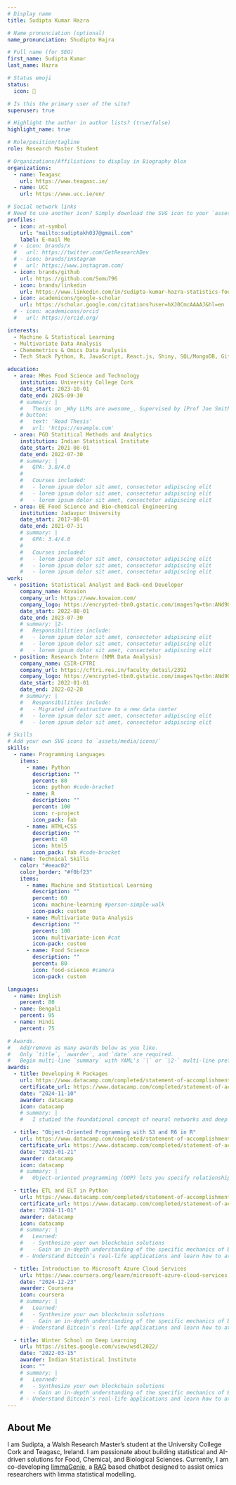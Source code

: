 ```yaml
---
# Display name
title: Sudipta Kumar Hazra

# Name pronunciation (optional)
name_pronunciation: Shudipto Hajra

# Full name (for SEO)
first_name: Sudipta Kumar
last_name: Hazra

# Status emoji
status:
  icon: 🧮

# Is this the primary user of the site?
superuser: true

# Highlight the author in author lists? (true/false)
highlight_name: true

# Role/position/tagline
role: Research Master Student

# Organizations/Affiliations to display in Biography blox
organizations:
  - name: Teagasc
    url: https://www.teagasc.ie/
  - name: UCC
    url: https://www.ucc.ie/en/

# Social network links
# Need to use another icon? Simply download the SVG icon to your `assets/media/icons/` folder.
profiles:
  - icon: at-symbol
    url: "mailto:sudiptakh037@gmail.com"
    label: E-mail Me
  # - icon: brands/x
  #   url: https://twitter.com/GetResearchDev
  # - icon: brands/instagram
  #   url: https://www.instagram.com/
  - icon: brands/github
    url: https://github.com/Somu796
  - icon: brands/linkedin
    url: https://www.linkedin.com/in/sudipta-kumar-hazra-statistics-food-science/
  - icon: academicons/google-scholar
    url: https://scholar.google.com/citations?user=hXJ0CmcAAAAJ&hl=en
  # - icon: academicons/orcid
  #   url: https://orcid.org/

interests:
  - Machine & Statistical Learning
  - Multivariate Data Analysis
  - Chemometrics & Omics Data Analysis
  - Tech Stack Python, R, JavaScript, React.js, Shiny, SQL/MongoDB, Git, Azure, LangChain, Docker

education:
  - area: MRes Food Science and Technology
    institution: University College Cork
    date_start: 2023-10-01
    date_end: 2025-09-30
    # summary: |
    #   Thesis on _Why LLMs are awesome_. Supervised by [Prof Joe Smith](https://example.com). Presented papers at 5 IEEE conferences with the contributions being published in 2 Springer journals.
    # button:
    #   text: 'Read Thesis'
    #   url: 'https://example.com'
  - area: PGD Statitical Methods and Analytics
    institution: Indian Statistical Institute
    date_start: 2021-08-01
    date_end: 2022-07-30
    # summary: |
    #   GPA: 3.8/4.0
    #
    #   Courses included:
    #   - lorem ipsum dolor sit amet, consectetur adipiscing elit
    #   - lorem ipsum dolor sit amet, consectetur adipiscing elit
    #   - lorem ipsum dolor sit amet, consectetur adipiscing elit
  - area: BE Food Science and Bio-chemical Engineering
    institution: Jadavpur University
    date_start: 2017-08-01
    date_end: 2021-07-31
    # summary: |
    #   GPA: 3.4/4.0
    #
    #   Courses included:
    #   - lorem ipsum dolor sit amet, consectetur adipiscing elit
    #   - lorem ipsum dolor sit amet, consectetur adipiscing elit
    #   - lorem ipsum dolor sit amet, consectetur adipiscing elit
work:
  - position: Statistical Analyst and Back-end Developer
    company_name: Kovaion
    company_url: https://www.kovaion.com/
    company_logo: https://encrypted-tbn0.gstatic.com/images?q=tbn:ANd9GcSuEZvusAgMDDee8H3W2aTUX_9XUviHPvOxOw&s
    date_start: 2022-08-01
    date_end: 2023-07-30
    # summary: |2-
    #   Responsibilities include:
    #   - lorem ipsum dolor sit amet, consectetur adipiscing elit
    #   - lorem ipsum dolor sit amet, consectetur adipiscing elit
    #   - lorem ipsum dolor sit amet, consectetur adipiscing elit
  - position: Research Intern (NMR Data Analysis)
    company_name: CSIR-CFTRI
    company_url: https://cftri.res.in/faculty_detail/2392
    company_logo: https://encrypted-tbn0.gstatic.com/images?q=tbn:ANd9GcTyo9Aw-3t3xiLAXu8WbPyJygWCLl_h-IFaAg&s
    date_start: 2022-01-01
    date_end: 2022-02-28
    # summary: |
    #   Responsibilities include:
    #   - Migrated infrastructure to a new data center
    #   - lorem ipsum dolor sit amet, consectetur adipiscing elit
    #   - lorem ipsum dolor sit amet, consectetur adipiscing elit

# Skills
# Add your own SVG icons to `assets/media/icons/`
skills:
  - name: Programming Languages
    items:
      - name: Python
        description: ""
        percent: 80
        icon: python #code-bracket
      - name: R
        description: ""
        percent: 100
        icon: r-project
        icon_pack: fab
      - name: HTML+CSS
        description: ""
        percent: 40
        icon: html5
        icon_pack: fab #code-bracket
  - name: Technical Skills
    color: "#eeac02"
    color_border: "#f0bf23"
    items:
      - name: Machine and Statistical Learning
        description: ""
        percent: 60
        icon: machine-learning #person-simple-walk
        icon-pack: custom
      - name: Multivariate Data Analysis
        description: ""
        percent: 100
        icon: multivariate-icon #cat
        icon-pack: custom
      - name: Food Science
        description: ""
        percent: 80
        icon: food-science #camera
        icon-pack: custom

languages:
  - name: English
    percent: 80
  - name: Bengali
    percent: 95
  - name: Hindi
    percent: 75

# Awards.
#   Add/remove as many awards below as you like.
#   Only `title`, `awarder`, and `date` are required.
#   Begin multi-line `summary` with YAML's `|` or `|2-` multi-line prefix and indent 2 spaces below.
awards:
  - title: Developing R Packages
    url: https://www.datacamp.com/completed/statement-of-accomplishment/course/eeddc7da834f0ded04e9d10a42f6612d5f35916d
    certificate_url: https://www.datacamp.com/completed/statement-of-accomplishment/course/eeddc7da834f0ded04e9d10a42f6612d5f35916d
    date: "2024-11-10"
    awarder: datacamp
    icon: datacamp
    # summary: |
    #   I studied the foundational concept of neural networks and deep learning. By the end, I was familiar with the significant technological trends driving the rise of deep learning; build, train, and apply fully connected deep neural networks; implement efficient (vectorized) neural networks; identify key parameters in a neural network’s architecture; and apply deep learning to your own applications.

  - title: "Object-Oriented Programming with S3 and R6 in R"
    url: https://www.datacamp.com/completed/statement-of-accomplishment/course/9b8fc581a5df93307004afedc9bd3405a4be79e3
    certificate_url: https://www.datacamp.com/completed/statement-of-accomplishment/course/9b8fc581a5df93307004afedc9bd3405a4be79e3
    date: "2023-01-21"
    awarder: datacamp
    icon: datacamp
    # summary: |
    #   Object-oriented programming (OOP) lets you specify relationships between functions and the objects that they can act on, helping you manage complexity in your code. This is an intermediate level course, providing an introduction to OOP, using the S3 and R6 systems. S3 is a great day-to-day R programming tool that simplifies some of the functions that you write. R6 is especially useful for industry-specific analyses, working with web APIs, and building GUIs.

  - title: ETL and ELT in Python
    url: https://www.datacamp.com/completed/statement-of-accomplishment/course/4bf8b7b35e7b0e954a2708e20286452e36a546a1
    certificate_url: https://www.datacamp.com/completed/statement-of-accomplishment/course/4bf8b7b35e7b0e954a2708e20286452e36a546a1
    date: "2024-11-01"
    awarder: datacamp
    icon: datacamp
    # summary: |
    #   Learned:
    #   - Synthesize your own blockchain solutions
    #   - Gain an in-depth understanding of the specific mechanics of Bitcoin
    # - Understand Bitcoin’s real-life applications and learn how to attack and destroy Bitcoin, Ethereum, smart contracts and Dapps, and alternatives to Bitcoin’s Proof-of-Work consensus algorithm

  - title: Introduction to Microsoft Azure Cloud Services
    url: https://www.coursera.org/learn/microsoft-azure-cloud-services
    date: "2024-12-23"
    awarder: Coursera
    icon: coursera
    # summary: |
    #   Learned:
    #   - Synthesize your own blockchain solutions
    #   - Gain an in-depth understanding of the specific mechanics of Bitcoin
    # - Understand Bitcoin’s real-life applications and learn how to attack and destroy Bitcoin, Ethereum, smart contracts and Dapps, and alternatives to Bitcoin’s Proof-of-Work consensus algorithm

  - title: Winter School on Deep Learning
    url: https://sites.google.com/view/wsdl2022/
    date: "2022-03-15"
    awarder: Indian Statistical Institute
    icon: ""
    # summary: |
    #   Learned:
    #   - Synthesize your own blockchain solutions
    #   - Gain an in-depth understanding of the specific mechanics of Bitcoin
    # - Understand Bitcoin’s real-life applications and learn how to attack and destroy Bitcoin, Ethereum, smart contracts and Dapps, and alternatives to Bitcoin’s Proof-of-Work consensus algorithm
---
```


## About Me

I am Sudipta, a Walsh Research Master’s student at the University College Cork and Teagasc, Ireland. I am passionate about building statistical and AI-driven solutions for Food, Chemical, and Biological Sciences. Currently, I am co-developing [limmaGenie](https://linktr.ee/sudipta_hazra), a [RAG](https://www.google.com/search?q=RAG&rlz=1C1GCEB_enIE1119IE1119&oq=RAG&gs_lcrp=EgZjaHJvbWUyBggAEEUYOTIGCAEQRRg7MgYIAhBFGD0yBggDEEUYPTIGCAQQRRg90gEIMTAwM2owajGoAgCwAgA&sourceid=chrome&ie=UTF-8) based chatbot designed to assist omics researchers with limma statistical modelling.
